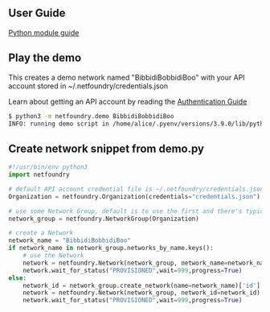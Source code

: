 
## User Guide

[Python module guide](https://developer.netfoundry.io/guides/python/)

## Play the demo

This creates a demo network named "BibbidiBobbidiBoo" with your API account stored in ~/.netfoundry/credentials.json

Learn about getting an API account by reading the [Authentication Guide](https://developer.netfoundry.io/v2/guides/authentication/)

```bash
$ python3 -m netfoundry.demo BibbidiBobbidiBoo
INFO: running demo script in /home/alice/.pyenv/versions/3.9.0/lib/python3.9/site-packages/netfoundry/demo.py
```

## Create network snippet from demo.py

```python
#!/usr/bin/env python3
import netfoundry

# default API account credential file is ~/.netfoundry/credentials.json
Organization = netfoundry.Organization(credentials="credentials.json")

# use some Network Group, default is to use the first and there's typically only one
network_group = netfoundry.NetworkGroup(Organization)

# create a Network
network_name = "BibbidiBobbidiBoo"
if network_name in network_group.networks_by_name.keys():
    # use the Network
    network = netfoundry.Network(network_group, network_name=network_name)
    network.wait_for_status("PROVISIONED",wait=999,progress=True)
else:
    network_id = network_group.create_network(name=network_name)['id']
    network = netfoundry.Network(network_group, network_id=network_id)
    network.wait_for_status("PROVISIONED",wait=999,progress=True)
```
